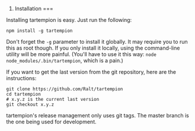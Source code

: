1. Installation
===

Installing tartempion is easy. Just run the following:

    npm install -g tartempion

Don't forget the `-g` parameter to install it globally. It may require you
to run this as root though. If you only install it locally, using the
command-line utility will be more painful. (You'll have to use it this way:
`node node_modules/.bin/tartempion`, which is a pain.)

If you want to get the last version from the git repository, here are the instructions:

    git clone https://github.com/Ralt/tartempion
    cd tartempion
    # x.y.z is the current last version
    git checkout x.y.z

tartempion's release management only uses git tags. The master branch is the one
being used for development.


